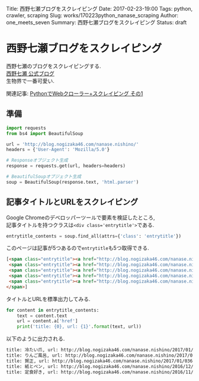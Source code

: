 Title: 西野七瀬ブログをスクレイピング
Date: 2017-02-23-19:00
Tags: python, crawler, scraping
Slug: works/170223python_nanase_scraping
Author: one_meets_seven
Summary: 西野七瀬ブログをスクレイピング
Status: draft

# 西野七瀬ブログをスクレイピング
西野七瀬のブログをスクレイピングする.  
[西野七瀬 公式ブログ](http://blog.nogizaka46.com/nanase.nishino/)  
生物界で一番可愛い.  

関連記事: [PythonでWebクローラー+スクレイピング その1](170223python_crawler_scraping.html)  

## 準備
```python
import requests
from bs4 import BeautifulSoup

url = 'http://blog.nogizaka46.com/nanase.nishino/'
headers = {'User-Agent': 'Mozilla/5.0'}

# Responseオブジェクト生成
response = requests.get(url, headers=headers)

# BeautifulSoupオブジェクト生成
soup = BeautifulSoup(response.text, 'html.parser')
```

## 記事タイトルとURLをスクレイピング
Google Chromeのデベロッパーツールで要素を検証したところ,  
記事タイトルを持つクラスは``<div class='entrytitle'>``である.  

```python
entrytitle_contents = soup.find_all(attrs={'class': 'entrytitle'})
```

このページは記事が5つあるので``entrytitle``も5つ取得できる.  

```html
[<span class="entrytitle"><a href="http://blog.nogizaka46.com/nanase.nishino/2017/01/036710.php" rel="bookmark">冷たい爪</a></span>,
 <span class="entrytitle"><a href="http://blog.nogizaka46.com/nanase.nishino/2017/01/036476.php" rel="bookmark">りんご風呂</a></span>,
 <span class="entrytitle"><a href="http://blog.nogizaka46.com/nanase.nishino/2017/01/036348.php" rel="bookmark">賀正</a></span>,
 <span class="entrytitle"><a href="http://blog.nogizaka46.com/nanase.nishino/2016/12/036220.php" rel="bookmark">紙とペン</a></span>,
 <span class="entrytitle"><a href="http://blog.nogizaka46.com/nanase.nishino/2016/11/035603.php" rel="bookmark">定食好き</a></span>]
</span>]
```

タイトルとURLを標準出力してみる.  

```python
for content in entrytitle_contents:
	text = content.text
	url = content.a['href']
	print('title: {0}, url: {1}'.format(text, url))
```

以下のように出力される.  

```sh
title: 冷たい爪, url: http://blog.nogizaka46.com/nanase.nishino/2017/01/036710.php
title: りんご風呂, url: http://blog.nogizaka46.com/nanase.nishino/2017/01/036476.php
title: 賀正, url: http://blog.nogizaka46.com/nanase.nishino/2017/01/036348.php
title: 紙とペン, url: http://blog.nogizaka46.com/nanase.nishino/2016/12/036220.php
title: 定食好き, url: http://blog.nogizaka46.com/nanase.nishino/2016/11/035603.php
```


